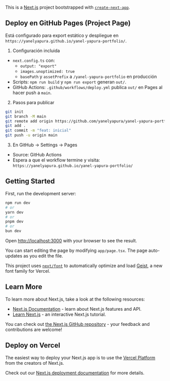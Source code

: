 This is a [Next.js](https://nextjs.org) project bootstrapped with [`create-next-app`](https://nextjs.org/docs/app/api-reference/cli/create-next-app).

## Deploy en GitHub Pages (Project Page)

Está configurado para export estático y despliegue en `https://yanelyapura.github.io/yanel-yapura-portfolio/`.

1) Configuración incluida

- `next.config.ts` con:
  - `output: "export"`
  - `images.unoptimized: true`
  - `basePath` y `assetPrefix` a `/yanel-yapura-portfolio` en producción
- Scripts: `npm run build` y `npm run export` generan `out/`.
- GitHub Actions: `.github/workflows/deploy.yml` publica `out/` en Pages al hacer push a `main`.

2) Pasos para publicar

```bash
git init
git branch -M main
git remote add origin https://github.com/yanelyapura/yanel-yapura-portfolio.git
git add .
git commit -m "feat: inicial"
git push -u origin main
```

3) En GitHub → Settings → Pages

- Source: GitHub Actions
- Espera a que el workflow termine y visita:
  `https://yanelyapura.github.io/yanel-yapura-portfolio/`

## Getting Started

First, run the development server:

```bash
npm run dev
# or
yarn dev
# or
pnpm dev
# or
bun dev
```

Open [http://localhost:3000](http://localhost:3000) with your browser to see the result.

You can start editing the page by modifying `app/page.tsx`. The page auto-updates as you edit the file.

This project uses [`next/font`](https://nextjs.org/docs/app/building-your-application/optimizing/fonts) to automatically optimize and load [Geist](https://vercel.com/font), a new font family for Vercel.

## Learn More

To learn more about Next.js, take a look at the following resources:

- [Next.js Documentation](https://nextjs.org/docs) - learn about Next.js features and API.
- [Learn Next.js](https://nextjs.org/learn) - an interactive Next.js tutorial.

You can check out [the Next.js GitHub repository](https://github.com/vercel/next.js) - your feedback and contributions are welcome!

## Deploy on Vercel

The easiest way to deploy your Next.js app is to use the [Vercel Platform](https://vercel.com/new?utm_medium=default-template&filter=next.js&utm_source=create-next-app&utm_campaign=create-next-app-readme) from the creators of Next.js.

Check out our [Next.js deployment documentation](https://nextjs.org/docs/app/building-your-application/deploying) for more details.
